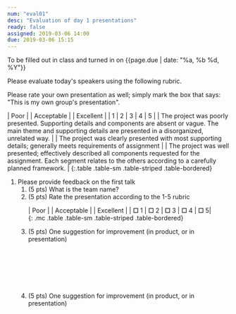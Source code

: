 ```yaml
---
num: "eval01"
desc: "Evaluation of day 1 presentations"
ready: false
assigned: 2019-03-06 14:00
due: 2019-03-06 15:15
---
```


<style>
table.mc * b {font-size: 200%; } 
.sa {margin-bottom: 8em; }
</style>

<div style="display:none;">https://ucsb-cs48.github.io/w19/hwk/eval01/</div>

To be filled out in class and turned in on {{page.due | date: "%a, %b %d, %Y"}}

Please evaluate today's speakers using the following rubric. 

Please rate your own presentation as well; simply mark the box that says: "This is my own group's presentation".

| Poor | | Acceptable | | Excellent |
| 1 | 2 | 3 | 4 | 5 |
|  The project was poorly presented. Supporting details and components are absent or vague. The main theme and supporting details are presented in a disorganized, unrelated way. |   | The project was clearly presented with most supporting details; generally meets requirements of assignment  |   |  The project was well presented; effectively described all components requested for the assignment. Each segment relates to the others according to a carefully planned framework. |
{:.table .table-sm .table-striped .table-bordered}

<ol>


<li style="margin-bottom:1em;" markdown="1">  Please provide feedback on the first talk

<ol>

<li> (5 pts) What is the team name? 
</li>

<li> (5 pts) Rate the presentation according to the 1-5 rubric
 
| Poor | | Acceptable | | Excellent |
| <b>☐</b> 1 |   <b>☐</b> 2 |   <b>☐</b> 3  |   <b>☐</b> 4 |   <b>☐</b>  5|  
{: .mc .table .table-sm .table-striped .table-bordered}
  
</li>

<li class="sa"> (5 pts) One suggestion for improvement (in product, or in presentation)
</li>

<li class="sa"> (5 pts) One suggestion for improvement (in product, or in presentation)
</li>

</ol>

<div class="pagebreak">
</div>
</li>

</ol>

